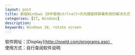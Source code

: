 ```yaml
---
layout: post
title: 新版Windows 10中使用ctrl+alt+方向键旋转屏幕失效的解决方式
categories: [IT, Windows]
description: 
keywords: Windows 10, rotate screen
---
```


软件网址：[Display](http://noeld.com/programs.asp）   
使用方式：自行查阅软件说明

